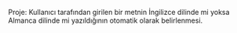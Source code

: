 
Proje:
    Kullanıcı tarafından girilen bir metnin İngilizce dilinde mi yoksa Almanca dilinde mi yazıldığının otomatik olarak belirlenmesi.
